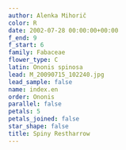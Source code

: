 ```yaml
---
author: Alenka Mihorič
color: R
date: 2002-07-28 00:00:00+00:00
f_end: 9
f_start: 6
family: Fabaceae
flower_type: C
latin: Ononis spinosa
lead: M_20090715_102240.jpg
lead_sample: false
name: index.en
order: Ononis
parallel: false
petals: 5
petals_joined: false
star_shape: false
title: Spiny Restharrow
---
```

